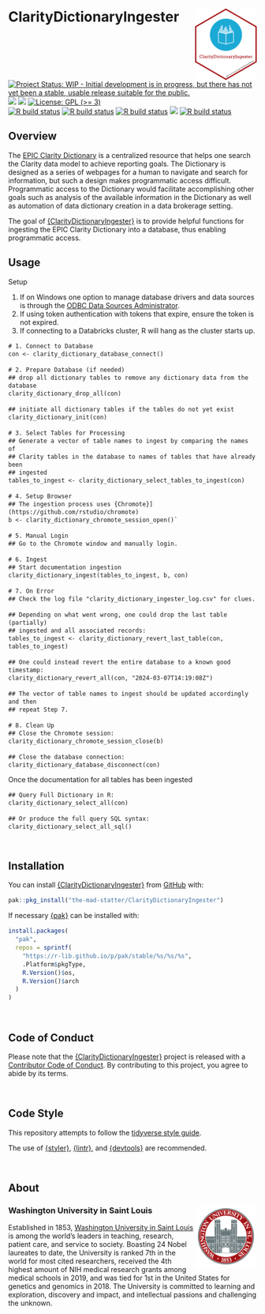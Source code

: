 
<!-- README.md is generated from README.Rmd. Please edit that file -->

# ClarityDictionaryIngester <img src="man/figures/logo.png" align="right" width="125px" />

<!-- badges: start -->

[![Project Status: WIP - Initial development is in progress, but there
has not yet been a stable, usable release suitable for the
public.](https://www.repostatus.org/badges/latest/wip.svg)](https://www.repostatus.org/#wip)
[![](https://img.shields.io/badge/lifecycle-experimental-orange.svg)](https://lifecycle.r-lib.org/articles/stages.html#experimental)
[![](https://img.shields.io/github/last-commit/the-mad-statter/ClarityDictionaryIngester.svg)](https://github.com/the-mad-statter/ClarityDictionaryIngester/commits/main)
[![License: GPL (\>=
3)](https://img.shields.io/badge/license-GPL%20(%3E=%203)-blue.svg)](https://cran.r-project.org/web/licenses/GPL%20(%3E=%203))
<br /> [![R build
status](https://github.com/the-mad-statter/ClarityDictionaryIngester/workflows/style/badge.svg)](https://github.com/the-mad-statter/ClarityDictionaryIngester/actions)
[![R build
status](https://github.com/the-mad-statter/ClarityDictionaryIngester/workflows/lint/badge.svg)](https://github.com/the-mad-statter/ClarityDictionaryIngester/actions)
[![R build
status](https://github.com/the-mad-statter/ClarityDictionaryIngester/workflows/test-coverage/badge.svg)](https://github.com/the-mad-statter/ClarityDictionaryIngester/actions)
[![](https://codecov.io/gh/the-mad-statter/ClarityDictionaryIngester/branch/main/graph/badge.svg)](https://codecov.io/gh/the-mad-statter/ClarityDictionaryIngester)
[![R build
status](https://github.com/the-mad-statter/ClarityDictionaryIngester/workflows/r-cmd-check/badge.svg)](https://github.com/the-mad-statter/ClarityDictionaryIngester/actions)
<!-- badges: end -->

## Overview

The [EPIC Clarity
Dictionary](https://datahandbook.epic.com/ClarityDictionary) is a
centralized resource that helps one search the Clarity data model to
achieve reporting goals. The Dictionary is designed as a series of
webpages for a human to navigate and search for information, but such a
design makes programmatic access difficult. Programmatic access to the
Dictionary would facilitate accomplishing other goals such as analysis
of the available information in the Dictionary as well as automation of
data dictionary creation in a data brokerage setting.

The goal of
[{ClarityDictionaryIngester}](https://github.com/the-mad-statter/ClarityDictionaryIngester)
is to provide helpful functions for ingesting the EPIC Clarity
Dictionary into a database, thus enabling programmatic access.

## Usage

Setup

1.  If on Windows one option to manage database drivers and data sources
    is through the [ODBC Data Sources
    Administrator](https://learn.microsoft.com/en-us/host-integration-server/core/odbc-data-source-administrator).
2.  If using token authentication with tokens that expire, ensure the
    token is not expired.
3.  If connecting to a Databricks cluster, R will hang as the cluster
    starts up.

<!-- -->

    # 1. Connect to Database
    con <- clarity_dictionary_database_connect()

    # 2. Prepare Database (if needed)
    ## drop all dictionary tables to remove any dictionary data from the database
    clarity_dictionary_drop_all(con)

    ## initiate all dictionary tables if the tables do not yet exist
    clarity_dictionary_init(con)

    # 3. Select Tables for Processing
    ## Generate a vector of table names to ingest by comparing the names of 
    ## Clarity tables in the database to names of tables that have already been 
    ## ingested
    tables_to_ingest <- clarity_dictionary_select_tables_to_ingest(con)

    # 4. Setup Browser
    ## The ingestion process uses {Chromote}](https://github.com/rstudio/chromote)
    b <- clarity_dictionary_chromote_session_open()`

    # 5. Manual Login
    ## Go to the Chromote window and manually login.

    # 6. Ingest
    ## Start documentation ingestion
    clarity_dictionary_ingest(tables_to_ingest, b, con)

    # 7. On Error
    ## Check the log file "clarity_dictionary_ingester_log.csv" for clues.

    ## Depending on what went wrong, one could drop the last table (partially) 
    ## ingested and all associated records:
    tables_to_ingest <- clarity_dictionary_revert_last_table(con, tables_to_ingest)

    ## One could instead revert the entire database to a known good timestamp:
    clarity_dictionary_revert_all(con, "2024-03-07T14:19:08Z")

    ## The vector of table names to ingest should be updated accordingly and then 
    ## repeat Step 7.

    # 8. Clean Up
    ## Close the Chromote session:
    clarity_dictionary_chromote_session_close(b)

    ## Close the database connection:
    clarity_dictionary_database_disconnect(con)

Once the documentation for all tables has been ingested

    ## Query Full Dictionary in R:
    clarity_dictionary_select_all(con)

    ## Or produce the full query SQL syntax:
    clarity_dictionary_select_all_sql()

<br />

## Installation

You can install
[{ClarityDictionaryIngester}](https://github.com/the-mad-statter/ClarityDictionaryIngester)
from
[GitHub](https://github.com/the-mad-statter/ClarityDictionaryIngester)
with:

``` r
pak::pkg_install("the-mad-statter/ClarityDictionaryIngester")
```

If necessary [{pak}](https://github.com/r-lib/pak) can be installed
with:

``` r
install.packages(
  "pak", 
  repos = sprintf(
    "https://r-lib.github.io/p/pak/stable/%s/%s/%s", 
    .Platform$pkgType, 
    R.Version()$os, 
    R.Version()$arch
  )
)
```

<br />

## Code of Conduct

Please note that the
[{ClarityDictionaryIngester}](https://github.com/the-mad-statter/ClarityDictionaryIngester)
project is released with a [Contributor Code of
Conduct](https://contributor-covenant.org/version/2/0/CODE_OF_CONDUCT.html).
By contributing to this project, you agree to abide by its terms.

<br />

## Code Style

This repository attempts to follow the [tidyverse style
guide](https://style.tidyverse.org/index.html).

The use of [{styler}](https://github.com/r-lib/styler),
[{lintr}](https://github.com/r-lib/lintr), and
[{devtools}](https://github.com/r-lib/devtools) are recommended.

<br />

## About

### Washington University in Saint Louis <img src="man/figures/brookings_seal.png" align="right" width="125px"/>

Established in 1853, [Washington University in Saint
Louis](https://www.wustl.edu) is among the world’s leaders in teaching,
research, patient care, and service to society. Boasting 24 Nobel
laureates to date, the University is ranked 7th in the world for most
cited researchers, received the 4th highest amount of NIH medical
research grants among medical schools in 2019, and was tied for 1st in
the United States for genetics and genomics in 2018. The University is
committed to learning and exploration, discovery and impact, and
intellectual passions and challenging the unknown.
